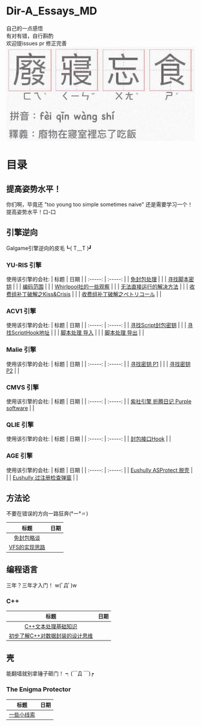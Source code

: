 # Dir-A_Essays_MD
自己的一点感悟  
有对有错，自行斟酌  
欢迎提issues pr 修正完善  
![](https://github.com/Dir-A/Dir-A_Essays_MD/blob/main/.img/title.jpeg)

# 目录

## 提高姿势水平！
你们啊，毕竟还 "too young too simple sometimes naive" 还是需要学习一个！提高姿势水平！口-口


## 引擎逆向
Galgame引擎逆向的皮毛┗( T﹏T )┛

### YU-RIS 引擎
使用该引擎的会社:
| 标题 | 日期 |
| :-----: | :-----: |
| [免封包处理](https://github.com/Dir-A/Dir-A_Essays_MD/blob/main/%E5%BC%95%E6%93%8E%E9%80%86%E5%90%91/YU-RIS/%5BYU-RIS%5D%20%E5%85%8D%E5%B0%81%E5%8C%85%E5%A4%84%E7%90%86.md) | |
| [寻找脚本密钥](https://github.com/Dir-A/Dir-A_Essays_MD/blob/main/%E5%BC%95%E6%93%8E%E9%80%86%E5%90%91/YU-RIS/%5BYU-RIS%5D%20%E5%AF%BB%E6%89%BE%E8%84%9A%E6%9C%AC%E5%AF%86%E9%92%A5.md) | |
| [编码范围](https://github.com/Dir-A/Dir-A_Essays_MD/blob/main/%E5%BC%95%E6%93%8E%E9%80%86%E5%90%91/YU-RIS/%5BYU-RIS%5D%20%E7%BC%96%E7%A0%81%E8%8C%83%E5%9B%B4.md) | |
| [Whirlpool社的一些观察](https://github.com/Dir-A/Dir-A_Essays_MD/blob/main/%E5%BC%95%E6%93%8E%E9%80%86%E5%90%91/YU-RIS/%5BYU-RIS%5D%20Whirlpool%E7%A4%BE%E7%9A%84%E4%B8%80%E4%BA%9B%E8%A7%82%E5%AF%9F.md) | |
| [无法直接运行的解决方法](https://github.com/Dir-A/Dir-A_Essays_MD/blob/main/%E5%BC%95%E6%93%8E%E9%80%86%E5%90%91/YU-RIS/%5BYU-RIS%5D%20%E6%97%A0%E6%B3%95%E7%9B%B4%E6%8E%A5%E8%BF%90%E8%A1%8C%E7%9A%84%E8%A7%A3%E5%86%B3%E6%96%B9%E6%B3%95.md) | |
| [收费组补丁破解之Kiss&Crisis](https://github.com/Dir-A/Dir-A_Essays_MD/blob/main/%E5%BC%95%E6%93%8E%E9%80%86%E5%90%91/YU-RIS/%5BYU-RIS%5D%20%E6%94%B6%E8%B4%B9%E7%BB%84%E8%A1%A5%E4%B8%81%E7%A0%B4%E8%A7%A3%E4%B9%8BKiss%26Crisis.md) | |
| [收费组补丁破解之ペトリコール](https://github.com/Dir-A/Dir-A_Essays_MD/blob/main/%E5%BC%95%E6%93%8E%E9%80%86%E5%90%91/YU-RIS/%5BYU-RIS%5D%20%E6%94%B6%E8%B4%B9%E7%BB%84%E8%A1%A5%E4%B8%81%E7%A0%B4%E8%A7%A3%E4%B9%8B%E3%83%9A%E3%83%88%E3%83%AA%E3%82%B3%E3%83%BC%E3%83%AB.md) | |

### ACV1 引擎
使用该引擎的会社:
| 标题 | 日期 |
| :-----: | :-----: |
| [寻找Script封包密钥](https://github.com/Dir-A/Dir-A_Essays_MD/blob/main/%E5%BC%95%E6%93%8E%E9%80%86%E5%90%91/ACV1/%5BACV1%5D%20%E5%AF%BB%E6%89%BEScript%E5%B0%81%E5%8C%85%E5%AF%86%E9%92%A5.md) | |
| [寻找ScriptHook地址](https://github.com/Dir-A/Dir-A_Essays_MD/blob/main/%E5%BC%95%E6%93%8E%E9%80%86%E5%90%91/ACV1/%5BACV1%5D%20%E5%AF%BB%E6%89%BEScriptHook%E5%9C%B0%E5%9D%80.md) | |
| [脚本处理 导入](https://github.com/Dir-A/Dir-A_Essays_MD/blob/main/%E5%BC%95%E6%93%8E%E9%80%86%E5%90%91/ACV1/%5BACV1%5D%20%E8%84%9A%E6%9C%AC%E5%A4%84%E7%90%86%20%E5%AF%BC%E5%85%A5.md) | |
| [脚本处理 导出](https://github.com/Dir-A/Dir-A_Essays_MD/blob/main/%E5%BC%95%E6%93%8E%E9%80%86%E5%90%91/ACV1/%5BACV1%5D%20%E8%84%9A%E6%9C%AC%E5%A4%84%E7%90%86%20%E5%AF%BC%E5%87%BA.md) | |

### Malie 引擎
使用该引擎的会社:
| 标题 | 日期 |
| :-----: | :-----: |
| [寻找密钥 P1](https://github.com/Dir-A/Dir-A_Essays_MD/blob/main/%E5%BC%95%E6%93%8E%E9%80%86%E5%90%91/Malie/%5BMalie%5D%20%E5%AF%BB%E6%89%BE%E5%AF%86%E9%92%A5%20P1.md) | |
| [寻找密钥 P2](https://github.com/Dir-A/Dir-A_Essays_MD/blob/main/%E5%BC%95%E6%93%8E%E9%80%86%E5%90%91/Malie/%5BMalie%5D%20%E5%AF%BB%E6%89%BE%E5%AF%86%E9%92%A5%20P2.md) | |

### CMVS 引擎
使用该引擎的会社:
| 标题 | 日期 |
| :-----: | :-----: |
| [紫社引擎 折腾日记 Purple software](https://github.com/Dir-A/Dir-A_Essays_MD/blob/main/%E5%BC%95%E6%93%8E%E9%80%86%E5%90%91/CMVS/%5BCMVS%5D%20%E7%B4%AB%E7%A4%BE%E5%BC%95%E6%93%8E%20%E6%8A%98%E8%85%BE%E6%97%A5%E8%AE%B0%20Purple%20software.md) | |

### QLIE 引擎
使用该引擎的会社:
| 标题 | 日期 |
| :-----: | :-----: |
| [封包接口Hook](https://github.com/Dir-A/Dir-A_Essays_MD/blob/main/%E5%BC%95%E6%93%8E%E9%80%86%E5%90%91/QLIE/%5BQLIE%5D%20%E5%B0%81%E5%8C%85%E6%8E%A5%E5%8F%A3Hook.md) | |

### AGE 引擎
使用该引擎的会社:
| 标题 | 日期 |
| :-----: | :-----: |
| [Eushully ASProtect 脱壳](https://github.com/Dir-A/Dir-A_Essays_MD/blob/main/%E5%BC%95%E6%93%8E%E9%80%86%E5%90%91/AGE/%5BAGE%5D%20Eushully%20ASProtect%20%E8%84%B1%E5%A3%B3.md) | |
| [Eushully 过注册检查弹窗](https://github.com/Dir-A/Dir-A_Essays_MD/blob/main/%E5%BC%95%E6%93%8E%E9%80%86%E5%90%91/AGE/%5BAGE%5D%20Eushully%20%E8%BF%87%E6%B3%A8%E5%86%8C%E6%A3%80%E6%9F%A5%E5%BC%B9%E7%AA%97.md) | |


## 方法论
不要在错误的方向一路狂奔(°ー°〃)

| 标题 | 日期 |
| :-----: | :-----: |
| [免封包略谈](https://github.com/Dir-A/Dir-A_Essays_MD/blob/main/%E6%96%B9%E6%B3%95%E8%AE%BA/%5B%E5%B0%81%E5%8C%85%5D%20%E5%85%8D%E5%B0%81%E5%8C%85%E7%95%A5%E8%B0%88.md) | |
| [VFS的实现思路](https://github.com/Dir-A/Dir-A_Essays_MD/blob/main/%E6%96%B9%E6%B3%95%E8%AE%BA/%5B%E6%96%B9%E6%B3%95%E8%AE%BA%5D%20VFS%E7%9A%84%E5%AE%9E%E7%8E%B0%E6%80%9D%E8%B7%AF.md) | |


## 编程语言
三年？三年才入门！ w(ﾟДﾟ)w

### C++
| 标题 | 日期 |
| :-----: | :-----: |
| [C++文本处理基础知识](https://github.com/Dir-A/Dir-A_Essays_MD/blob/main/%E7%BC%96%E7%A8%8B%E8%AF%AD%E8%A8%80/C%2B%2B/%5BC%2B%2B%5D%20C%2B%2B%E6%96%87%E6%9C%AC%E5%A4%84%E7%90%86%E5%9F%BA%E7%A1%80%E7%9F%A5%E8%AF%86.md) | |
| [初步了解C++对数据封装的设计思维](https://github.com/Dir-A/Dir-A_Essays_MD/blob/main/%E7%BC%96%E7%A8%8B%E8%AF%AD%E8%A8%80/C%2B%2B/%5BC%2B%2B%5D%20%E5%88%9D%E6%AD%A5%E4%BA%86%E8%A7%A3C%2B%2B%E5%AF%B9%E6%95%B0%E6%8D%AE%E5%B0%81%E8%A3%85%E7%9A%84%E8%AE%BE%E8%AE%A1%E6%80%9D%E7%BB%B4.md) | |

## 壳
能翻墙就别拿锤子砸门！ ┑(￣Д ￣)┍

### The Enigma Protector
| 标题 | 日期 |
| :-----: | :-----: |
| [一些小线索](https://github.com/Dir-A/Dir-A_Essays_MD/blob/main/%E5%8A%A0%E5%A3%B3/The%20Enigma%20Protector/%5BTEP%5D%20%E4%B8%80%E4%BA%9B%E5%B0%8F%E7%BA%BF%E7%B4%A2.md) | |
